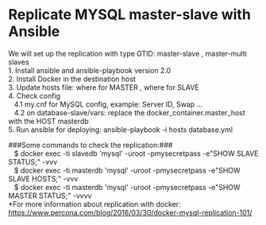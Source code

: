 # Replicate MYSQL master-slave with Ansible #
We will set up the replication with type GTID: master-slave  , master-multi slaves
</br>1. Install ansible and ansible-playbook version 2.0
</br>2. Install Docker in the destination host
</br>3. Update hosts file: where for MASTER , where for SLAVE
</br>4. Check config 
    </br>&nbsp;&nbsp;&nbsp;4.1 my.cnf for MySQL config, example: Server ID, Swap ...
    </br>&nbsp;&nbsp;&nbsp;4.2 on database-slave/vars: replace the docker_container.master_host with the HOST masterdb
</br>5. Run ansible for deploying: ansible-playbook -i hosts database.yml

###Some commands to check the replication:###
</br>&nbsp;&nbsp;&nbsp;$ docker exec -ti slavedb 'mysql' -uroot -pmysecretpass -e"SHOW SLAVE STATUS;" -vvv
</br>&nbsp;&nbsp;&nbsp;$ docker exec -ti masterdb 'mysql' -uroot -pmysecretpass -e"SHOW SLAVE HOSTS;" -vvv
</br>&nbsp;&nbsp;&nbsp;$ docker exec -ti masterdb 'mysql' -uroot -pmysecretpass -e"SHOW MASTER STATUS;" -vvvv
</br>
*For more information about replication with docker: https://www.percona.com/blog/2016/03/30/docker-mysql-replication-101/
